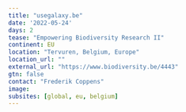 ```yaml
---
title: "usegalaxy.be"
date: '2022-05-24'
days: 2
tease: "Empowering Biodiversity Research II"
continent: EU
location: "Tervuren, Belgium, Europe"
location_url: ""
external_url: "https://www.biodiversity.be/4443"
gtn: false
contact: "Frederik Coppens"
image:
subsites: [global, eu, belgium]
---
```

